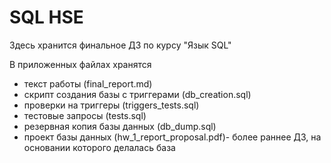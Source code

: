 # SQL HSE

Здесь хранится финальное ДЗ по курсу "Язык SQL"

В приложенных файлах хранятся  
- текст работы (final_report.md)
- скрипт создания базы c триггерами (db_creation.sql)
- проверки на триггеры (triggers_tests.sql)
- тестовые запросы (tests.sql)
- резервная копия базы данных (db_dump.sql)
- проект базы данных (hw_1_report_proposal.pdf)- более раннее ДЗ, на основании которого делалась база
